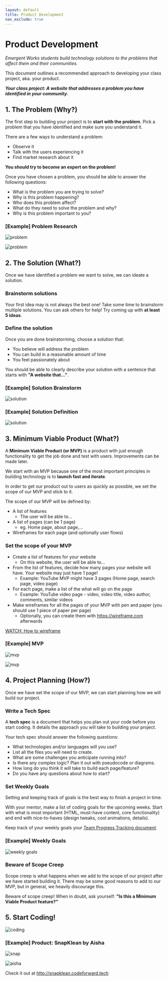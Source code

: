```yaml
---
layout: default
title: Product Development
nav_exclude: true
---
```

# Product Development

*Emergent Works students build technology solutions to
the problems that affect them and their communities.*

This document outlines a recommended approach to developing your class project, aka. your product.

_**Your class project: A website that addresses a problem you
have identified in your community.**_

## 1. The Problem (Why?)

The first step to building your project is to **start
with the problem**. Pick a problem that you have identified and
make sure you understand it.

There are a few ways to understand a problem:
* Observe it
* Talk with the users experiencing it
* Find market research about it

**You should try to become an expert on the problem!**

Once you have chosen a problem, you should be able to answer the following questions:
* What is the problem you are trying to solve?
* Why is this problem happening?
* Who does this problem affect?
* What do they need to solve the problem and why?
* Why is this problem important to you?

### [Example] Problem Research

![problem](images/cc18s-problem.png)

![problem](images/cc18s-problem2.png)

## 2. The Solution (What?)

Once we have identified a problem we want to solve, we
can ideate a solution.

### Brainstorm solutions

Your first idea may is not always the best one! Take some time to brainstorm multiple solutions. You can ask others for help!
Try coming up with **at least 5 ideas**.

### Define the solution

Once you are done brainstorming, choose a solution that:
* You believe will address the problem
* You can build in a reasonable amount of time
* You feel passionately about

You should be able to clearly describe your solution with
a sentence that starts with **"A website that..."**.

### [Example] Solution Brainstorm

![solution](images/cc18s-solution.png)

### [Example] Solution Definition

![solution](images/cc18s-solution2.png)

## 3. Minimum Viable Product (What?)

A **Minimum Viable Product (or MVP)** is a product with just
enough functionality to get the job done and test with users. Improvements can be made later.

We start with an MVP because one of the most important principles in building technology
is to **launch fast and iterate**.

In order to get our product out to users as quickly as possible,
we set the scope of our MVP and stick to it.

The scope of our MVP will be defined by:
* A list of features
  * The user will be able to...
* A list of pages (can be 1 page)
  * eg. Home page, about page,...
* Wireframes for each page (and optionally user flows)

### Set the scope of your MVP

* Create a list of features for your website
  * On this website, the user will be able to...
* From the list of features, decide how many pages your website will have. Your website may just have 1 page!
  * Example: YouTube MVP might have 3 pages (Home page, search page, video page)
* For each page, make a list of the what will go on the page
  * Example: YouTube video page - video, video title, video author, comments, similar videos
* Make wireframes for all the pages of your MVP with pen and paper (you should use 1 piece of paper per page)
  * Optionally, you can create them with https://wireframe.com afterwards

[WATCH: How to wireframe](https://www.youtube.com/watch?v=PmmQjLqJQlY)

### [Example] MVP

![mvp](images/cc18s-mvp-features.png)

![mvp](images/cc18s-wireframes.png)

## 4. Project Planning (How?)

Once we have set the scope of our MVP, we can start planning how we will build our project.

### Write a Tech Spec

A **tech spec** is a document that helps you plan out your code
before you start coding. It details the approach you will take to building your project.

Your tech spec should answer the following questions:
* What technologies and/or languages will you use?
* List all the files you will need to create.
* What are some challenges you anticipate running into?
* Is there any complex logic? Plan it out with pseudocode or diagrams.
* How long do you think it will take to build each page/feature?
* Do you have any questions about how to start?

### Set Weekly Goals

Setting and keeping track of goals is the best way to finish
a project in time.

With your mentor, make a list of coding goals for the upcoming
weeks. Start with what is most important (HTML, must-have content, core functionality) and end with nice-to-haves (design tweaks, cool animations, details).

Keep track of your weekly goals your [Team Progress Tracking document](https://docs.google.com/document/d/1cO_27t2KBDFA3bzAn-YGNKSsk9_1L3XDVLHDAg7jn4c/edit).

### [Example] Weekly Goals

![weekly goals](images/cc18s-weekly-goals.png)

### Beware of Scope Creep

Scope creep is what happens when we add to the scope of our
project after we have started building it. There may
be some good reasons to add to our MVP, but in general, we
heavily discourage this.

Beware of scope creep! When in doubt, ask yourself: **"Is this a Minimum Viable Product feature?"**

## 5. Start Coding!

![coding](https://i.gifer.com/7Sv8.gif)

### [Example] Product: SnapKlean by Aisha

![snap](images/cc18s-snap.png)

![aisha](images/cc18s-aisha.png)

Check it out at http://snapklean.codeforward.tech
